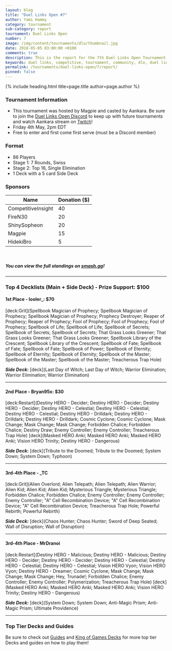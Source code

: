 ```yaml
---
layout: blog
title: "Duel Links Open #7"
author: Yami Hammy
category: tournament
sub-category: report
tournament: Duel Links Open
number: 7
image: /img/content/tournaments/dlo/thumbnail.jpg
date: 2018-05-05 03:00:00 +0100
comments: true
description: This is the report for the 7th Duel Links Open Tournament hosted by Magpie, check out the top players and their Decks here!
keywords: duel links, competitive, tournament, community, dlo, duel links open, open, 7
permalink: /tournaments/duel-links-open/7/report/
pinned: false
---
```


{% include heading.html title=page.title author=page.author %}

### Tournament Information
- This tournament was hosted by Magpie and casted by Aankara. Be sure to join the [Duel Links Open Discord](https://discord.gg/TC2R5ck) to keep up with future tournaments and watch Aankara stream on [Twitch](https://www.twitch.tv/aankara)!
- Friday 4th May, 2pm EDT
- Free to enter and first come first serve (must be a Discord member)

### Format
- 86 Players
- Stage 1: 7 Rounds, Swiss
- Stage 2: Top 16, Single Elimination
- 1 Deck with a 5 card Side Deck

### Sponsors

| Name | Donation ($) |
|--|--|
| CompetitiveInsight | 40 |
| FireN30 | 20 |
| ShinySopheon | 20 |
| Magpie | 15 |
| HidekiBro | 5 |

<br>

##### **You can view the full standings on [smash.gg](https://smash.gg/tournament/duel-links-open-7/events/dlo-7/standings)!**

---

### Top 4 Decklists (Main + Side Deck) - Prize Support: $100

#### 1st Place - looler_: $70

[deck:Grit](Spellbook Magician of Prophecy; Spellbook Magician of Prophecy; Spellbook Magician of Prophecy; Prophecy Destroyer; Reaper of Prophecy; Reaper of Prophecy; Fool of Prophecy; Fool of Prophecy; Fool of Prophecy; Spellbook of Life; Spellbook of Life; Spellbook of Secrets; Spellbook of Secrets; Spellbook of Secrets; That Grass Looks Greener; That Grass Looks Greener; That Grass Looks Greener; Spellbook Library of the Crescent; Spellbook Library of the Crescent; Spellbook of Fate; Spellbook of Fate; Spellbook of Fate; Spellbook of Power; Spellbook of Eternity; Spellbook of Eternity; Spellbook of Eternity; Spellbook of the Master; Spellbook of the Master; Spellbook of the Master; Treacherous Trap Hole)

***Side Deck:***
[deck](Last Day of Witch; Last Day of Witch; Warrior Elimination; Warrior Elimination; Warrior Elimination)

---

#### 2nd Place - Bryan95x: $30

[deck:Restart](Destiny HERO - Decider; Destiny HERO - Decider; Destiny HERO - Decider; Destiny HERO - Celestial; Destiny HERO - Celestial; Destiny HERO - Celestial; Destiny HERO - Drilldark; Destiny HERO - Drilldark; Destiny HERO - Drilldark; Cosmic Cyclone; Cosmic Cyclone; Mask Change; Mask Change; Mask Change; Forbidden Chalice; Forbidden Chalice; Destiny Draw; Enemy Controller; Enemy Controller; Treacherous Trap Hole)
[deck](Masked HERO Anki; Masked HERO Anki; Masked HERO Anki; Vision HERO Trinity; Destiny HERO - Dangerous)

***Side Deck:***
[deck](Tribute to the Doomed; Tribute to the Doomed; System Down; System Down; Typhoon)

---

#### 3rd-4th Place - _TC

[deck:Grit](Alien Overlord; Alien Telepath; Alien Telepath; Alien Warrior; Alien Kid; Alien Kid; Alien Kid; Mysterious Triangle; Mysterious Triangle; Forbidden Chalice; Forbidden Chalice; Enemy Controller; Enemy Controller; Enemy Controller; "A" Cell Recombination Device; "A" Cell Recombination Device; "A" Cell Recombination Device; Treacherous Trap Hole; Powerful Rebirth; Powerful Rebirth)

***Side Deck:***
[deck](Chaos Hunter; Chaos Hunter; Sword of Deep Seated; Wall of Disruption; Wall of Disruption)

---

#### 3rd-4th Place - MrDranoi

[deck:Restart](Destiny HERO - Malicious; Destiny HERO - Malicious; Destiny HERO - Decider; Destiny HERO - Decider; Destiny HERO - Celestial; Destiny HERO - Celestial; Destiny HERO - Celestial; Vision HERO Vyon; Vision HERO Vyon; Destiny HERO - Dreamer; Cosmic Cyclone; Mask Change; Mask Change; Mask Change; Hey, Trunade!; Forbidden Chalice; Enemy Controller; Enemy Controller; Polymerization; Treacherous Trap Hole)
[deck](Masked HERO Anki; Masked HERO Anki; Masked HERO Anki; Vision HERO Trinity; Destiny HERO - Dangerous)

***Side Deck:***
[deck](System Down; System Down; Anti-Magic Prism; Anti-Magic Prism; Ultimate Providence)

---

### Top Tier Decks and Guides
Be sure to check out [Guides](/guides/) and [King of Games Decks](/top-decks/) for more top tier Decks and guides on how to play them!